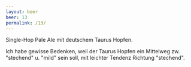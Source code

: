 ```yaml
---
layout: beer
beer: 13
permalink: /13/
---
```


Single-Hop Pale Ale mit deutschem Taurus Hopfen.

Ich habe gewisse Bedenken, weil der Taurus Hopfen ein Mittelweg zw. "stechend" u. "mild" sein soll, mit leichter Tendenz Richtung "stechend".

